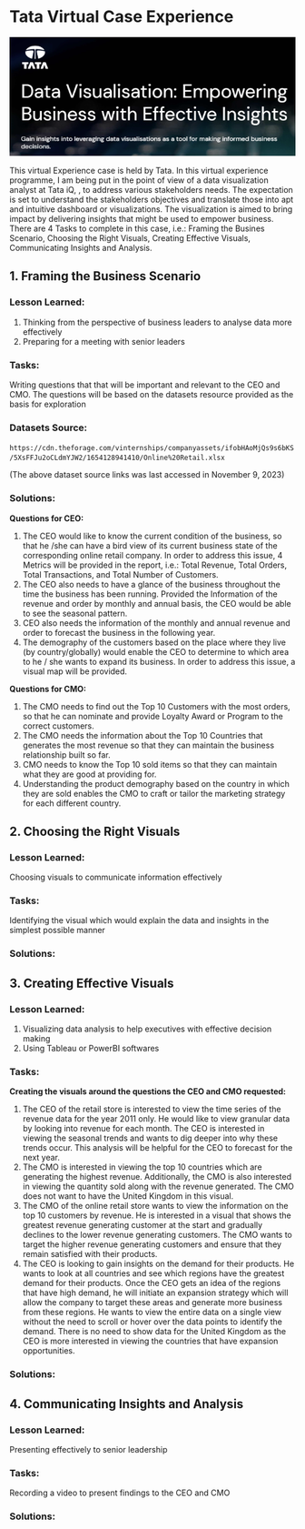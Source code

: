 # Tata Virtual Case Experience

![](Tata.png)

This virtual Experience case is held by Tata. In this virtual experience programme, I am being put in the point of view of a data visualization analyst at Tata iQ, , to address various stakeholders needs. The expectation is set to understand the stakeholders objectives and translate those into apt and intuitive dashboard or visualizations. The visualization is aimed to bring impact by delivering insights that might be used to empower business. There are 4 Tasks to complete in this case, i.e.: Framing the Busines Scenario, Choosing the Right Visuals, Creating Effective Visuals, Communicating Insights and Analysis.

## 1. Framing the Business Scenario
### Lesson Learned:
1. Thinking from the perspective of business leaders to analyse data more effectively
2. Preparing for a meeting with senior leaders

### Tasks:
Writing questions that that will be important and relevant to the CEO and CMO. The questions will be based on the datasets resource provided as the basis for exploration

### Datasets Source:
`https://cdn.theforage.com/vinternships/companyassets/ifobHAoMjQs9s6bKS/5XsFFJu2oCLdmYJW2/1654128941410/Online%20Retail.xlsx`

(The above dataset source links was last accessed in November 9, 2023)

### Solutions:
**Questions for CEO:**

1. The CEO would like to know the current condition of the business, so that he /she can have a bird view of its current business state of the corresponding online retail company. In order to address this issue, 4 Metrics will be provided in the report, i.e.: Total Revenue, Total Orders, Total Transactions, and Total Number of Customers.
2. The CEO also needs to have a glance of the business throughout the time the business has been running. Provided the Information of the revenue and order by monthly and annual basis, the CEO would be able to see the seasonal pattern.
3. CEO also needs the information of the monthly and annual revenue and order to forecast the business in the following year.
4. The demography of the customers based on the place where they live (by country/globally) would enable the CEO to determine to which area to he / she wants to expand its business. In order to address this issue, a visual map will be provided.

**Questions for CMO:**

1. The CMO needs to find out the Top 10 Customers with the most orders, so that he can nominate and provide Loyalty Award or Program to the correct customers.
2. The CMO needs the information about the Top 10 Countries that generates the most revenue so that they can maintain the business relationship built so far.
3. CMO needs to know the Top 10 sold items so that they can maintain what they are good at providing for.
4. Understanding the product demography based on the country in which they are sold enables the CMO to craft or tailor the marketing strategy for each different country.

## 2. Choosing the Right Visuals
### Lesson Learned:
Choosing visuals to communicate information effectively

### Tasks:
Identifying the visual which would explain the data and insights in the simplest possible manner

### Solutions:



## 3. Creating Effective Visuals
### Lesson Learned:
1. Visualizing data analysis to help executives with effective decision making
2. Using Tableau or PowerBI softwares

### Tasks:
**Creating the visuals around the questions the CEO and CMO requested:**
1. The CEO of the retail store is interested to view the time series of the revenue data for the year 2011 only. He would like to view granular data by looking into revenue for each month. The CEO is interested in viewing the seasonal trends and wants to dig deeper into why these trends occur. This analysis will be helpful for the CEO to forecast for the next year.
2. The CMO is interested in viewing the top 10 countries which are generating the highest revenue. Additionally, the CMO is also interested in viewing the quantity sold along with the revenue generated. The CMO does not want to have the United Kingdom in this visual.
3. The CMO of the online retail store wants to view the information on the top 10 customers by revenue. He is interested in a visual that shows the greatest revenue generating customer at the start and gradually declines to the lower revenue generating customers. The CMO wants to target the higher revenue generating customers and ensure that they remain satisfied with their products.
4. The CEO is looking to gain insights on the demand for their products. He wants to look at all countries and see which regions have the greatest demand for their products. Once the CEO gets an idea of the regions that have high demand, he will initiate an expansion strategy which will allow the company to target these areas and generate more business from these regions. He wants to view the entire data on a single view without the need to scroll or hover over the data points to identify the demand. There is no need to show data for the United Kingdom as the CEO is more interested in viewing the countries that have expansion opportunities.


### Solutions:

## 4. Communicating Insights and Analysis
### Lesson Learned:
Presenting effectively to senior leadership

### Tasks:
Recording a video to present findings to the CEO and CMO

### Solutions:


